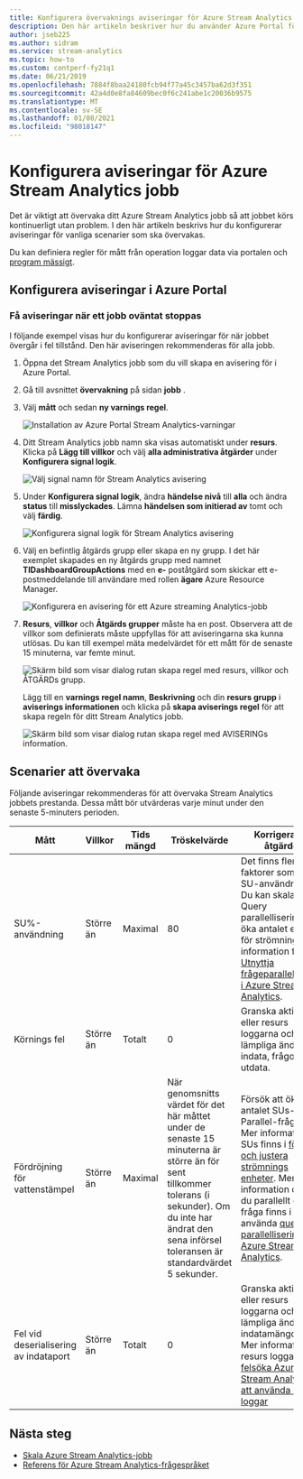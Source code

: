 ```yaml
---
title: Konfigurera övervaknings aviseringar för Azure Stream Analytics jobb
description: Den här artikeln beskriver hur du använder Azure Portal för att konfigurera övervakning och aviseringar för Azure Stream Analytics jobb.
author: jseb225
ms.author: sidram
ms.service: stream-analytics
ms.topic: how-to
ms.custom: contperf-fy21q1
ms.date: 06/21/2019
ms.openlocfilehash: 7884f8baa24180fcb94f77a45c3457ba62d3f351
ms.sourcegitcommit: 42a4d0e8fa84609bec0f6c241abe1c20036b9575
ms.translationtype: MT
ms.contentlocale: sv-SE
ms.lasthandoff: 01/08/2021
ms.locfileid: "98018147"
---
```

# <a name="set-up-alerts-for-azure-stream-analytics-jobs"></a>Konfigurera aviseringar för Azure Stream Analytics jobb

Det är viktigt att övervaka ditt Azure Stream Analytics jobb så att jobbet körs kontinuerligt utan problem. I den här artikeln beskrivs hur du konfigurerar aviseringar för vanliga scenarier som ska övervakas. 

Du kan definiera regler för mått från operation loggar data via portalen och [program mässigt](https://code.msdn.microsoft.com/windowsazure/Receive-Email-Notifications-199e2c9a).

## <a name="set-up-alerts-in-the-azure-portal"></a>Konfigurera aviseringar i Azure Portal
### <a name="get-alerted-when-a-job-stops-unexpectedly"></a>Få aviseringar när ett jobb oväntat stoppas

I följande exempel visas hur du konfigurerar aviseringar för när jobbet övergår i fel tillstånd. Den här aviseringen rekommenderas för alla jobb.

1. Öppna det Stream Analytics jobb som du vill skapa en avisering för i Azure Portal.

2. Gå till avsnittet **övervakning** på sidan **jobb** .  

3. Välj **mått** och sedan **ny varnings regel**.

   ![Installation av Azure Portal Stream Analytics-varningar](./media/stream-analytics-set-up-alerts/stream-analytics-set-up-alerts.png)  

4. Ditt Stream Analytics jobb namn ska visas automatiskt under **resurs**. Klicka på **Lägg till villkor** och välj **alla administrativa åtgärder** under **Konfigurera signal logik**.

   ![Välj signal namn för Stream Analytics avisering](./media/stream-analytics-set-up-alerts/stream-analytics-condition-signal.png)  

5. Under **Konfigurera signal logik**, ändra **händelse nivå** till **alla** och ändra **status** till **misslyckades**. Lämna **händelsen som initierad av** tomt och välj **färdig**.

   ![Konfigurera signal logik för Stream Analytics avisering](./media/stream-analytics-set-up-alerts/stream-analytics-configure-signal-logic.png) 

6. Välj en befintlig åtgärds grupp eller skapa en ny grupp. I det här exemplet skapades en ny åtgärds grupp med namnet **TIDashboardGroupActions** med en **e-** poståtgärd som skickar ett e-postmeddelande till användare med rollen **ägare** Azure Resource Manager.

   ![Konfigurera en avisering för ett Azure streaming Analytics-jobb](./media/stream-analytics-set-up-alerts/stream-analytics-add-group-email-action.png)

7. **Resurs**, **villkor** och **Åtgärds grupper** måste ha en post. Observera att de villkor som definierats måste uppfyllas för att aviseringarna ska kunna utlösas. Du kan till exempel mäta medelvärdet för ett mått för de senaste 15 minuterna, var femte minut.

   ![Skärm bild som visar dialog rutan skapa regel med resurs, villkor och ÅTGÄRDs grupp.](./media/stream-analytics-set-up-alerts/stream-analytics-create-alert-rule-2.png)

   Lägg till en **varnings regel namn**, **Beskrivning** och din **resurs grupp** i **aviserings informationen** och klicka på **skapa aviserings regel** för att skapa regeln för ditt Stream Analytics jobb.

   ![Skärm bild som visar dialog rutan skapa regel med AVISERINGs information.](./media/stream-analytics-set-up-alerts/stream-analytics-create-alert-rule.png)
   
## <a name="scenarios-to-monitor"></a>Scenarier att övervaka

Följande aviseringar rekommenderas för att övervaka Stream Analytics jobbets prestanda. Dessa mått bör utvärderas varje minut under den senaste 5-minuters perioden.

|Mått|Villkor|Tids mängd|Tröskelvärde|Korrigerande åtgärder|
|-|-|-|-|-|
|SU%-användning|Större än|Maximal|80|Det finns flera faktorer som ökar SU-användningen. Du kan skala med Query parallellisering eller öka antalet enheter för strömning. Mer information finns i [Utnyttja frågeparallellisering i Azure Stream Analytics](stream-analytics-parallelization.md).|
|Körnings fel|Större än|Totalt|0|Granska aktivitets-eller resurs loggarna och gör lämpliga ändringar i indata, frågor eller utdata.|
|Fördröjning för vattenstämpel|Större än|Maximal|När genomsnitts värdet för det här måttet under de senaste 15 minuterna är större än för sent tillkommer tolerans (i sekunder). Om du inte har ändrat den sena införsel toleransen är standardvärdet 5 sekunder.|Försök att öka antalet SUs-eller Parallel-frågor. Mer information om SUs finns i [förstå och justera strömnings enheter](stream-analytics-streaming-unit-consumption.md#how-many-sus-are-required-for-a-job). Mer information om hur du parallellt din fråga finns i använda [query parallellisering i Azure Stream Analytics](stream-analytics-parallelization.md).|
|Fel vid deserialisering av indataport|Större än|Totalt|0|Granska aktivitets-eller resurs loggarna och gör lämpliga ändringar i indatamängden. Mer information om resurs loggar finns i [felsöka Azure Stream Analytics att använda resurs loggar](stream-analytics-job-diagnostic-logs.md)|

## <a name="next-steps"></a>Nästa steg

* [Skala Azure Stream Analytics-jobb](stream-analytics-scale-jobs.md)
* [Referens för Azure Stream Analytics-frågespråket](/stream-analytics-query/stream-analytics-query-language-reference)